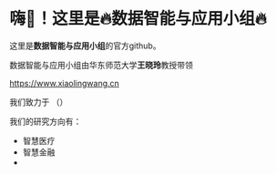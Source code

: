 # 嗨👋！这里是🔥数据智能与应用小组🔥

这里是**数据智能与应用小组**的官方github。

数据智能与应用小组由华东师范大学**王晓玲**教授带领

https://www.xiaolingwang.cn

我们致力于 （）

我们的研究方向有：

- 智慧医疗
- 智慧金融
- 


<!--
**csxlwang/csxlwang** is a ✨ _special_ ✨ repository because its `README.md` (this file) appears on your GitHub profile.

Here are some ideas to get you started:

- 🔭 I’m currently working on ...
- 🌱 I’m currently learning ...
- 👯 I’m looking to collaborate on ...
- 🤔 I’m looking for help with ...
- 💬 Ask me about ...
- 📫 How to reach me: ...
- 😄 Pronouns: ...
- ⚡ Fun fact: ...
-->
